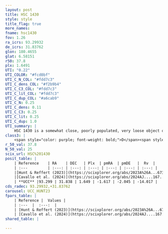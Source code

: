 ```yaml
---
layout: post
title: HSC 1430
style: style
title_flag: true
more_names: 
fname: hsc1430
fov: 1.26
ra_icrs: 93.29932
de_icrs: 31.83762
glon: 180.4655
glat: 6.58151
r50: 37.8
plx: 1.6491
UTI: "0.22"
UTI_COLOR: "#fcd0bf"
UTI_C_N_COL: "#fdd7c3"
UTI_C_dens_COL: "#f2b9b4"
UTI_C_C3_COL: "#fdd7c3"
UTI_C_lit_COL: "#fdd7c3"
UTI_C_dup_COL: "#a6cab9"
UTI_C_N: 0.25
UTI_C_dens: 0.11
UTI_C_C3: 0.25
UTI_C_lit: 0.25
UTI_C_dup: 1.0
UTI_summary: |
    HSC 1430 is a somewhat close, poorly populated, very loose object of low C3 quality. It was recently reported in the literature.
class3: |
    <span style="color: purple; font-weight: bold;">D</span><span style="color: #FFC300; font-weight: bold;">B</span>
r_50_val: 37.8
N_50_val: 25
scix_url: HSC%201430
posit_table: |
    | Reference    | RA    | DEC   | Plx  | pmRA  | pmDE   |  Rv  |
    | :---         | :---: | :---: | :---: | :---: | :---: | :---: |
    |[Hunt & Reffert (2023)](https://scixplorer.org/abs/2023A%26A...673A.114H) | 93.738 | 30.762 | 1.646 | -1.623 | -2.035 | -10.46 |
    |[Cavallo et al. (2024)](https://scixplorer.org/abs/2024AJ....167...12C) | 93.395 | 31.827 | 1.648 | -- | -- | -- |
    | **UCC** |93.299 | 31.838 | 1.649 | -1.617 | -2.045 | -14.017 | 
cds_radec: 93.29932,+31.83762
carousel: UCC_HUNT23
fpars_table: |
    | Reference |  Values |
    | :---  |  :---:  |
    | [Hunt & Reffert (2023)](https://scixplorer.org/abs/2023A%26A...673A.114H) | `AV50=0.27, diffAV50=0.804, MOD50=8.784, logAge50=8.232` |
    | [Cavallo et al. (2024)](https://scixplorer.org/abs/2024AJ....167...12C) | `AV50=0.57, dMod50=8.95, logAge50=8.18, [Fe/H]50=0.16` |
shared_table: |
    
---
```

